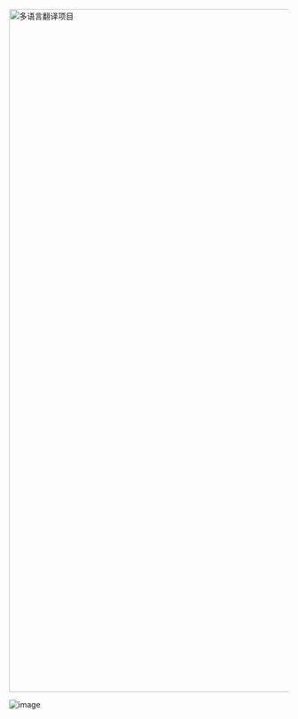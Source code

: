 <img width="2289" height="1231" alt="多语言翻译项目" src="https://github.com/user-attachments/assets/902a92d6-b55e-4ce9-8fcf-d46d0b823243" />

![image](https://github.com/user-attachments/assets/45951043-6d03-4db2-8e6c-51a60532df87)
